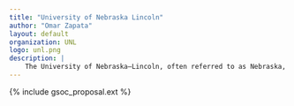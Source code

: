 ```yaml
---
title: "University of Nebraska Lincoln"
author: "Omar Zapata"
layout: default
organization: UNL
logo: unl.png
description: |
    The University of Nebraska–Lincoln, often referred to as Nebraska, UNL or NU, is a public research university in the city of Lincoln, in the state of Nebraska in the Midwestern United States.[6] It is the state's oldest university, and the largest in the University of Nebraska system.
---
```


{% include gsoc_proposal.ext %}
